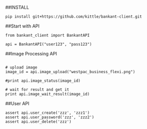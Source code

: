 ##INSTALL

```
pip install git+https://github.com/kittle/bankant-client.git
```

##Start with API
```
from bankant_client import BankantAPI

api = BankantAPI("user123", "pass123")
```

##Image Processing API

```

# upload image
image_id = api.image_upload("westpac_business_flexi.png")

#print api.image_status(image_id)

# wait for result and get it
print api.image_wait_result(image_id)
```

##User API
```
assert api.user_create('zzz', 'zzz1')
assert api.user_password('zzz', 'zzz2')
assert api.user_delete('zzz')
```
